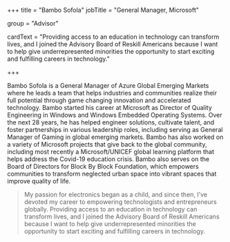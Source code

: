 +++
  title = "Bambo Sofola"
  jobTitle = "General Manager, Microsoft"
  
  group = "Advisor"

  
  
  
  

  cardText = "Providing access to an education in technology can transform lives, and I joined the Advisory Board of Reskill Americans because I want to help give underrepresented minorities the opportunity to start exciting and fulfilling careers in technology."

  +++

  Bambo Sofola is a General Manager of Azure Global Emerging Markets where he leads a team that helps industries and communities realize their full potential through game changing innovation and accelerated technology. Bambo started his career at Microsoft as Director of Quality Engineering in Windows and Windows Embedded Operating Systems. Over the next 28 years, he has helped engineer solutions, cultivate talent, and foster partnerships in various leadership roles, including serving as General Manager of Gaming in global emerging markets. Bambo has also worked on a variety of Microsoft projects that give back to the global community, including most recently a Microsoft/UNICEF global learning platform that helps address the Covid-19 education crisis. Bambo also serves on the Board of Directors for Block By Block Foundation, which empowers communities to transform neglected urban space into vibrant spaces that improve quality of life.

  > My passion for electronics began as a child, and since then, I’ve devoted my career to empowering technologists and entrepreneurs globally. Providing access to an education in technology can transform lives, and I joined the Advisory Board of Reskill Americans because I want to help give underrepresented minorities the opportunity to start exciting and fulfilling careers in technology.
